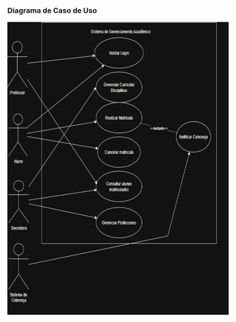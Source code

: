 ### Diagrama de Caso de Uso

<img width="662" height="668" alt="image" src="https://github.com/viniciusmazzoli/SistemaDeMatriculas/blob/main/DiagramaDeCasoDeUso.png" />

